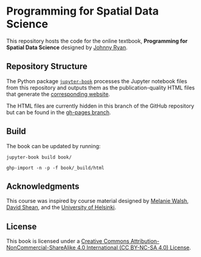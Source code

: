 # Programming for Spatial Data Science

This repository hosts the code for the online textbook, **Programming for Spatial Data Science** designed by [Johnny Ryan](https://www.johnny-ryan.com/). 

## Repository Structure

The Python package [`jupyter-book`](https://jupyterbook.org/intro.html#install-jupyter-book) processes the Jupyter notebook files from this repository and outputs them as the publication-quality HTML files that generate the [corresponding website](https://cleo-lab.github.io/programming-for-sds-site/).

The HTML files are currently hidden in this branch of the GitHub repository but can be found in the [gh-pages branch](https://github.com/cleo-lab/programming-for-sds-site/tree/gh-pages).

## Build

The book can be updated by running:

`jupyter-book build book/`

`ghp-import -n -p -f book/_build/html`

## Acknowledgments

This course was inspired by course material designed by [Melanie Walsh](https://melaniewalsh.github.io/Intro-Cultural-Analytics/welcome.html), [David Shean](https://github.com/UW-GDA/gda_course_2021), and the [University of Helsinki](https://geo-python-site.readthedocs.io/en/latest/). 

## License

This book is licensed under a [Creative Commons Attribution-NonCommercial-ShareAlike 4.0 International (CC BY-NC-SA 4.0) License](https://creativecommons.org/licenses/by-nc-sa/4.0/).





